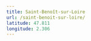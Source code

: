 ```yaml
---
title: Saint-Benoît-sur-Loire
url: /saint-benoit-sur-loire/
latitude: 47.811
longitude: 2.306
---
```

